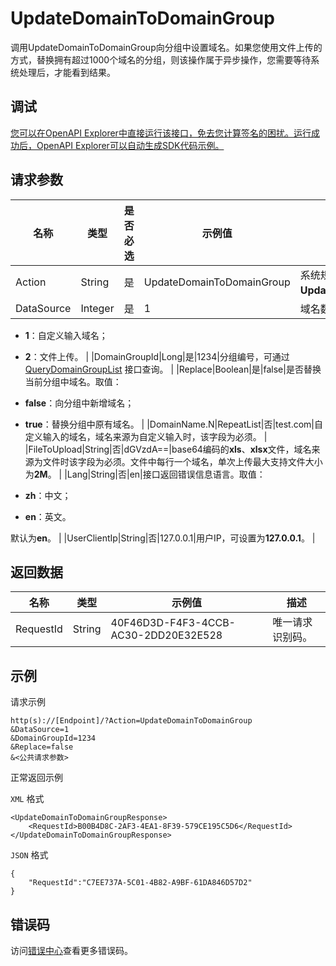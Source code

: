 # UpdateDomainToDomainGroup

调用UpdateDomainToDomainGroup向分组中设置域名。如果您使用文件上传的方式，替换拥有超过1000个域名的分组，则该操作属于异步操作，您需要等待系统处理后，才能看到结果。

## 调试

[您可以在OpenAPI Explorer中直接运行该接口，免去您计算签名的困扰。运行成功后，OpenAPI Explorer可以自动生成SDK代码示例。](https://api.aliyun.com/#product=Domain&api=UpdateDomainToDomainGroup&type=RPC&version=2018-01-29)

## 请求参数

|名称|类型|是否必选|示例值|描述|
|--|--|----|---|--|
|Action|String|是|UpdateDomainToDomainGroup|系统规定参数。取值：**UpdateDomainToDomainGroup**。 |
|DataSource|Integer|是|1|域名数据来源。取值：

 -   **1**：自定义输入域名；
-   **2**：文件上传。 |
|DomainGroupId|Long|是|1234|分组编号，可通过[QueryDomainGroupList](~~69362~~) 接口查询。 |
|Replace|Boolean|是|false|是否替换当前分组中域名。取值：

 -   **false**：向分组中新增域名；
-   **true**：替换分组中原有域名。 |
|DomainName.N|RepeatList|否|test.com|自定义输入的域名，域名来源为自定义输入时，该字段为必须。 |
|FileToUpload|String|否|dGVzdA==|base64编码的**xls**、**xlsx**文件，域名来源为文件时该字段为必须。文件中每行一个域名，单次上传最大支持文件大小为**2M**。 |
|Lang|String|否|en|接口返回错误信息语言。取值：

 -   **zh**：中文；
-   **en**：英文。

 默认为**en**。 |
|UserClientIp|String|否|127.0.0.1|用户IP，可设置为**127.0.0.1**。 |

## 返回数据

|名称|类型|示例值|描述|
|--|--|---|--|
|RequestId|String|40F46D3D-F4F3-4CCB-AC30-2DD20E32E528|唯一请求识别码。 |

## 示例

请求示例

```
http(s)://[Endpoint]/?Action=UpdateDomainToDomainGroup
&DataSource=1
&DomainGroupId=1234
&Replace=false
&<公共请求参数>
```

正常返回示例

`XML` 格式

```
<UpdateDomainToDomainGroupResponse>
    <RequestId>B00B4D8C-2AF3-4EA1-8F39-579CE195C5D6</RequestId>
</UpdateDomainToDomainGroupResponse>
```

`JSON` 格式

```
{
    "RequestId":"C7EE737A-5C01-4B82-A9BF-61DA846D57D2"
}
```

## 错误码

访问[错误中心](https://error-center.aliyun.com/status/product/Domain)查看更多错误码。

